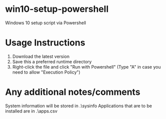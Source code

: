 # win10-setup-powershell
Windows 10 setup script via Powershell

# Usage Instructions
1. Download the latest version
2. Save this a preferred runtime directory
3. Right-click the file and click "Run with Powershell" (Type "A" in case you need to allow "Execution Policy")

# Any additional notes/comments
System information will be stored in .\sysinfo
Applications that are to be installed are in .\apps.csv